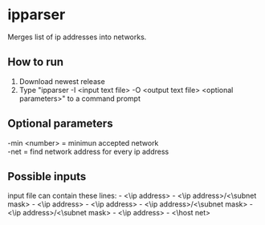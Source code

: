 # ipparser

  Merges list of ip addresses into networks.

## How to run

  1. Download newest release
  2. Type "ipparser -I \<input text file\> -O \<output text file\> \<optional parameters\>" to a command prompt

## Optional parameters
  
  -min \<number\> = minimun accepted network<br/>
  -net = find network address for every ip address 
  
## Possible inputs

  input file can contain these lines:
    - <\ip address\>
    - <\ip address\>/<\subnet mask\>
    - <\ip address\> - <\ip address\>
    - <\ip address\>/<\subnet mask\> - <\ip address\>/<\subnet mask\>
    - <\ip address\> - <\host net\>
